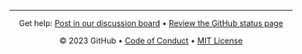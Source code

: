 <header>
<!--
  - Should be simple to build:
    - Clone the package:
    - npm update (to get dev-dependencies)
    - npm run build
      - tsc
      - jsdoc
      - rollup
      - and the minified versions are made with google closure-compiler

  - Except:
    -  I would like show/link to the JSDoc html-files from GitHub
    - and publish directly to npm...
-->

# ConcurrentFetcher

A javascript class for managing concurrent fetch requests.

The Fetch Web API is a neat tool for fetching/getting network resources in web applications. And although fetch() is generally easy to use, there are a few nuances in regards to error handling, asynchronous and concurrent processing, cancellation and so forth :-)

The ConcurrentFetcher class addresses the core challenges of concurrent request, error handling, and cancellation.
</header>

## Availability
Maintained at github : <link>https://github.com/asicscreed/ConcurrentFetcher</link>
<br>And published at npm: <link>https://www.npmjs.com/package/concurrentfetcher</link>

## Usage
Basically you instantiate the class including an array of fetch requests and then call `concurrentFetch()` in an <i>async</i> context.

**JavaScript**:
```javascript
  const requests = [{ url: "https://jsonplaceholder.typicode.com/photos/1" }, { url: "https://jsonplaceholder.typicode.com/comments/1" }];

  let errors = {};
  let results = {};
  const fetcher = new ConcurrentFetcher.ConcurrentFetcher(requests);
  await fetcher.concurrentFetch()
  .then((response) => {
    errors = response.errors ?? {};
    results = response.results ?? {};
  });
  if (errors.length > 0) document.write(JSON.stringify(errors));
  if (results.length > 0) document.write(JSON.stringify(results));
```

And the same example, but with callback:

**JavaScript**:
```javascript
  const requests = [
    { url: "https://jsonplaceholder.typicode.com/photos/1",
      callback: (uniqueId, data, error, abortManager) => {
        if (error) document.write(JSON.stringify(error));
        else document.write(JSON.stringify(data));
      }
    },
    { url: "https://jsonplaceholder.typicode.com/comments/1",
      callback: (uniqueId, data, error, abortManager) => {
        if (error) document.write(JSON.stringify(error));
        else document.write(JSON.stringify(data));
      }
    }
  ];

  const fetcher = new ConcurrentFetcher.ConcurrentFetcher(requests);
  fetcher.concurrentFetch();
```

## Description:

### Key points:
<i>Concurrency:</i> The class leverages Promise.all() for efficient concurrent execution and optimizing performance.
<br><i>Error handling:</i> Custom error classes (FetchError, JsonParseError) and error reporting provide information for debugging and handling failures.
<br><i>Flexibility:</i> The ability to configure individual fetch options and utilize both callbacks and promises makes the class adaptable to various use cases.
<br><i>Cancellation:</i> The AbortManager class provides robust cancellation support, allowing for individual and global request cancellation.
<br><i>Progress tracking:</i> The optional progressCallback enables monitoring the progress of fetch requests.
<br><i>Retry logic:</i> Retry mechanism for failed requests to improve the resilience of the class.

### Areas for consideration:
<i>Advanced progress Tracking:</i> Implement more granular progress tracking, such as byte transfer information for more detailed monitoring.
<br><i>Stream handling:</i> Adding support for handling response streams, which would be beneficial for large data transfers.
<br><i>Testing:</i> (More) Extensive unit and integration tests will greatly improve the classes reliability.
<br><i>Adaptability:</i> Examples to demonstrate how to use the class in various environments (browser, Node.js, frontend frameworks, testing).

<footer>
<!--
  <<< Author notes: Footer >>>
  Add a link to get support, GitHub status page, code of conduct, license link.
-->

---

Get help: [Post in our discussion board](https://github.com/orgs/skills/discussions/categories/github-pages) &bull; [Review the GitHub status page](https://www.githubstatus.com/)

&copy; 2023 GitHub &bull; [Code of Conduct](https://www.contributor-covenant.org/version/2/1/code_of_conduct/code_of_conduct.md) &bull; [MIT License](https://gh.io/mit)

</footer>
